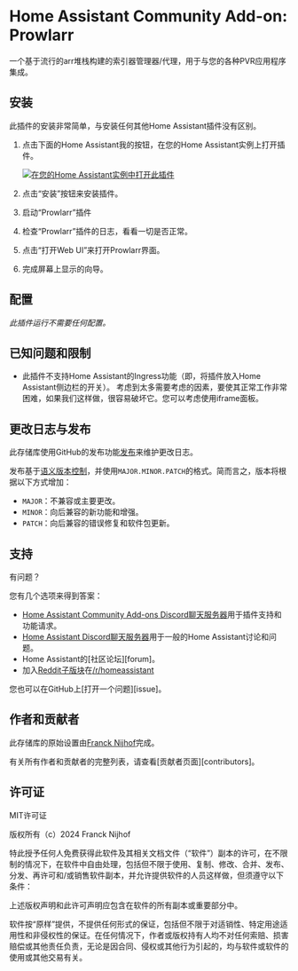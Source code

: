 # Home Assistant Community Add-on: Prowlarr

一个基于流行的arr堆栈构建的索引器管理器/代理，用于与您的各种PVR应用程序集成。

## 安装

此插件的安装非常简单，与安装任何其他Home Assistant插件没有区别。

1. 点击下面的Home Assistant我的按钮，在您的Home Assistant实例上打开插件。

   [![在您的Home Assistant实例中打开此插件][插件徽章]][插件]

1. 点击“安装”按钮来安装插件。
1. 启动“Prowlarr”插件
1. 检查“Prowlarr”插件的日志，看看一切是否正常。
1. 点击“打开Web UI”来打开Prowlarr界面。
1. 完成屏幕上显示的向导。

## 配置

_此插件运行不需要任何配置。_

## 已知问题和限制

- 此插件不支持Home Assistant的Ingress功能（即，将插件放入Home Assistant侧边栏的开关）。
  考虑到太多需要考虑的因素，要使其正常工作非常困难，如果我们这样做，很容易破坏它。您可以考虑使用iframe面板。

## 更改日志与发布

此存储库使用GitHub的发布功能[发布]来维护更改日志。

发布基于[语义版本控制][semver]，并使用`MAJOR.MINOR.PATCH`的格式。简而言之，版本将根据以下方式增加：

- `MAJOR`：不兼容或主要更改。
- `MINOR`：向后兼容的新功能和增强。
- `PATCH`：向后兼容的错误修复和软件包更新。

## 支持

有问题？

您有几个选项来得到答案：

- [Home Assistant Community Add-ons Discord聊天服务器][discord]用于插件支持和功能请求。
- [Home Assistant Discord聊天服务器][discord-ha]用于一般的Home Assistant讨论和问题。
- Home Assistant的[社区论坛][forum]。
- 加入[Reddit子版块][reddit]在[/r/homeassistant][reddit]

您也可以在GitHub上[打开一个问题][issue]。

## 作者和贡献者

此存储库的原始设置由[Franck Nijhof][frenck]完成。

有关所有作者和贡献者的完整列表，请查看[贡献者页面][contributors]。

## 许可证

MIT许可证

版权所有（c）2024 Franck Nijhof

特此授予任何人免费获得此软件及其相关文档文件（“软件”）副本的许可，在不限制的情况下，在软件中自由处理，包括但不限于使用、复制、修改、合并、发布、分发、再许可和/或销售软件副本，并允许提供软件的人员这样做，但须遵守以下条件：

上述版权声明和此许可声明应包含在软件的所有副本或重要部分中。

软件按“原样”提供，不提供任何形式的保证，包括但不限于对适销性、特定用途适用性和非侵权性的保证。在任何情况下，作者或版权持有人均不对任何索赔、损害赔偿或其他责任负责，无论是因合同、侵权或其他行为引起的，均与软件或软件的使用或其他交易有关。

[插件徽章]: https://my.home-assistant.io/badges/supervisor_addon.svg
[插件]: https://my.home-assistant.io/redirect/supervisor_addon/?addon=a0d7b954_prowlarr&repository_url=https%3A%2F%2Fgithub.com%2Fhassio-addons%2Frepository
[贡献者]: https://github.com/hassio-addons/addon-prowlarr/graphs/contributors
[discord-ha]: https://discord.gg/c5DvZ4e
[discord]: https://discord.me/hassioaddons
[论坛]: https://community.home-assistant.io/t/?u=frenck
[frenck]: https://github.com/frenck
[问题]: https://github.com/hassio-addons/addon-prowlarr/issues
[reddit]: https://reddit.com/r/homeassistant
[发布]: https://github.com/hassio-addons/addon-prowlarr/releases
[semver]: http://semver.org/spec/v2.0.0.html